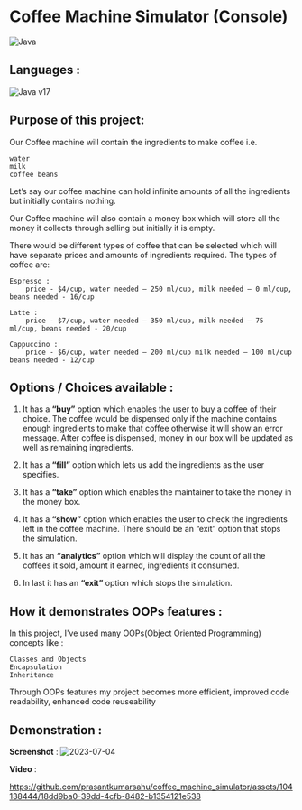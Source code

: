 # Coffee Machine Simulator (Console)
![Java](https://img.shields.io/badge/java-%23ED8B00.svg?style=for-the-badge&logo=openjdk&logoColor=white "Java")

## Languages :
![Java v17](https://img.shields.io/badge/Java-v17-green "Java 17")

## Purpose of this project:
Our Coffee machine will contain the ingredients to make coffee i.e.

    water
    milk
    coffee beans

Let’s say our coffee machine can hold infinite amounts of all the ingredients but initially contains nothing.

Our Coffee machine will also contain a money box which will store all the money it collects through selling but initially it is empty.

There would be different types of coffee that can be selected which will have separate prices and amounts of ingredients required. The types of coffee are:

    Espresso :
        price - $4/cup, water needed – 250 ml/cup, milk needed – 0 ml/cup, beans needed - 16/cup

    Latte :
        price - $7/cup, water needed – 350 ml/cup, milk needed – 75 ml/cup, beans needed - 20/cup

    Cappuccino :
        price - $6/cup, water needed – 200 ml/cup milk needed – 100 ml/cup beans needed - 12/cup

## Options / Choices available :
1. It has a **“buy”** option which enables the user to buy a coffee of their choice. The coffee would be dispensed only if the machine contains enough ingredients to make that coffee otherwise it will show an error message. After coffee is dispensed, money in our box will be updated as well as remaining ingredients. 

1. It has a **“fill”** option which lets us add the ingredients as the user specifies.

1. It has a **“take”** option which enables the maintainer to take the money in the money box.

1. It has a **“show”** option which enables the user to check the ingredients left in the coffee machine. There should be an “exit” option that stops the simulation.

1. It has an **“analytics”** option which will display the count of all the coffees it sold, amount it earned, ingredients it consumed.

1. In last it has an **“exit”** option which stops the simulation.

## How it demonstrates OOPs features :
In this project, I've used many OOPs(Object Oriented Programming) concepts like :

    Classes and Objects
    Encapsulation
    Inheritance

Through OOPs features my project becomes more efficient, improved code readability, enhanced code reuseability

## Demonstration :

**Screenshot** :
![2023-07-04](https://github.com/prasantkumarsahu/coffee_machine_simulator/assets/104138444/390f80aa-5df5-4486-80cd-55d6af11e41e)

**Video** :


https://github.com/prasantkumarsahu/coffee_machine_simulator/assets/104138444/18dd9ba0-39dd-4cfb-8482-b1354121e538

